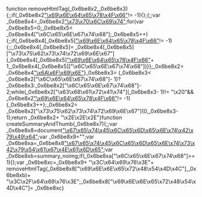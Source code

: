 function removeHtmlTag(_0x6be8x2,_0x6be8x3){;;if(_0x6be8x2["\x69\x6E\x64\x65\x78\x4F\x66"]("\x3C")!=  -1){};{;;var _0x6be8x4=_0x6be8x2["\x73\x70\x6C\x69\x74"]("\x3C");for(var _0x6be8x5=0;_0x6be8x5< _0x6be8x4["\x6C\x65\x6E\x67\x74\x68"];_0x6be8x5++){;;if(_0x6be8x4[_0x6be8x5]["\x69\x6E\x64\x65\x78\x4F\x66"]("\x3E")!=  -1){;;_0x6be8x4[_0x6be8x5]= _0x6be8x4[_0x6be8x5]["\x73\x75\x62\x73\x74\x72\x69\x6E\x67"](_0x6be8x4[_0x6be8x5]["\x69\x6E\x64\x65\x78\x4F\x66"]("\x3E")+ 1,_0x6be8x4[_0x6be8x5]["\x6C\x65\x6E\x67\x74\x68"])}};_0x6be8x2= _0x6be8x4["\x6A\x6F\x69\x6E"]("")}_0x6be8x3= (_0x6be8x3< _0x6be8x2["\x6C\x65\x6E\x67\x74\x68"]- 1)?_0x6be8x3:_0x6be8x2["\x6C\x65\x6E\x67\x74\x68"]- 2;while(_0x6be8x2["\x63\x68\x61\x72\x41\x74"](_0x6be8x3- 1)!= "\x20"&& _0x6be8x2["\x69\x6E\x64\x65\x78\x4F\x66"]("\x20",_0x6be8x3)!=  -1){_0x6be8x3++};_0x6be8x2= _0x6be8x2["\x73\x75\x62\x73\x74\x72\x69\x6E\x67"](0,_0x6be8x3- 1);return _0x6be8x2+ "\x2E\x2E\x2E"}function createSummaryAndThumb(_0x6be8x7){;;var _0x6be8x8=document["\x67\x65\x74\x45\x6C\x65\x6D\x65\x6E\x74\x42\x79\x49\x64"](_0x6be8x7);var _0x6be8x9="";var _0x6be8xa=_0x6be8x8["\x67\x65\x74\x45\x6C\x65\x6D\x65\x6E\x74\x73\x42\x79\x54\x61\x67\x4E\x61\x6D\x65"]("\x69\x6D\x67");var _0x6be8xb=summary_noimg;if(_0x6be8xa["\x6C\x65\x6E\x67\x74\x68"]>= 1){};var _0x6be8xc=_0x6be8x9+ "\x3C\x64\x69\x76\x3E"+ removeHtmlTag(_0x6be8x8["\x69\x6E\x6E\x65\x72\x48\x54\x4D\x4C"],_0x6be8xb)+ "\x3C\x2F\x64\x69\x76\x3E";_0x6be8x8["\x69\x6E\x6E\x65\x72\x48\x54\x4D\x4C"]= _0x6be8xc}
